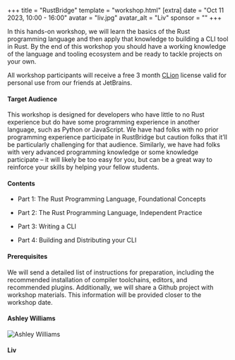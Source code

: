 +++
title = "RustBridge"
template = "workshop.html"
[extra]
  date = "Oct 11 2023, 10:00 - 16:00"
  avatar = "liv.jpg"
  avatar_alt = "Liv"
  sponsor = ""
+++

<p>
  In this hands-on workshop, we will learn the basics of the Rust programming language and then apply that knowledge to building a CLI tool in Rust. By the end of this workshop you should have a working knowledge of the language and tooling ecosystem and be ready to tackle projects on your own.
</p>
<p>All workshop participants will receive a free 3 month <a href="https://www.jetbrains.com/clion/?utm_source=eurorust" target="_blank">CLion</a> license valid for personal use from our friends at JetBrains.</p>
<h4>Target Audience</h4>
<p>
This workshop is designed for developers who have little to no Rust experience but do have some programming experience in another language, such as Python or JavaScript. We have had folks with no prior programming experience participate in RustBridge but caution folks that it’ll be particularly challenging for that audience. Similarly, we have had folks with very advanced programming knowledge or some knowledge participate – it will likely be too easy for you, but can be a great way to reinforce your skills by helping your fellow students.
</p>
<h4>Contents</h4>
<ul>
  <li>
    <p>Part 1: The Rust Programming Language, Foundational Concepts</p>
  </li>
  <li>
    <p>Part 2: The Rust Programming Language, Independent Practice</p>
  </li>
  <li>
    <p>Part 3: Writing a CLI </p>
  </li>
  <li>
    <p>Part 4: Building and Distributing your CLI</p>
  </li>
</ul>
<h4>Prerequisites</h4>
<p>We will send a detailed list of instructions for preparation, including the recommended installation of compiler toolchains, editors, and recommended plugins. Additionally, we will share a Github project with workshop materials. This information will be provided closer to the workshop date.</p>
<h4>Ashley Williams</h4>
<div class="author-and-booking">
  <div class="photo-container">
    <img
      class="photo"
      src="/images/speakers/ashley-williams.jpeg"
      alt="Ashley Williams">
  </div>
</div>
<h4>Liv</h4>
